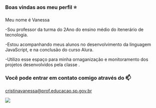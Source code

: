 ### Boas vindas aos meu perfil ⭐


Meu nome é Vanessa

-Sou professor da turma do 2Ano do ensino médio do itenerário de tecnologia.

-Estou acompanhando meus alunos no desenvolvimento da linguagem JavaScript, e na conclusão do curso Alura.

-Utilizo esse espaço para minha ornaganização e monitoramento dos projetos desenvolvidos pela classe
. 

### Você pode entrar em contato comigo através do 📫

cristinavanessa@prof.educacao.sp.gov.br

![](https://media1.tenor.com/m/upDimdkoHOgAAAAd/avengers-avengers-assemble.gif)
